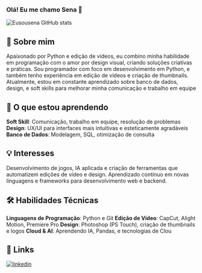 ### Olá! Eu me chamo Sena  👋

![Eusousena GitHub stats](https://github-readme-stats.vercel.app/api?username=Eusousena&show_icons=true&theme=radical)



## 🚀 Sobre mim

Apaixonado por Python e edição de vídeos, eu combino minha habilidade em programação com o amor por design visual, criando soluções criativas e práticas. Sou programador com foco em desenvolvimento em Python, e também tenho experiência em edição de vídeos e criação de thumbnails. Atualmente, estou em constante aprendizado sobre banco de dados, design, e soft skills para melhorar minha comunicação e trabalho em equipe

## 🧠 O que estou aprendendo
**Soft Skill**: Comunicação, trabalho em equipe, resolução de problemas
**Design**: UX/UI para interfaces mais intuitivas e esteticamente agradáveis
**Banco de Dados**: Modelagem, SQL, otimização de consulta

## 💡 Interesses
Desenvolvimento de jogos, IA aplicada e criação de ferramentas que automatizem edições de vídeo e design.
Aprendizado contínuo em novas linguagens e frameworks para desenvolvimento web e backend.

## 🛠 Habilidades Técnicas
**Linguagens de Programação**: Python e Git
**Edição de Vídeo**: CapCut, Alight Motion, Premiere Pro
**Design**: Photoshop (PS Touch), criação de thumbnails e logos
**Cloud & AI**: Aprendendo IA, Pandas, e tecnologias de Clou

## 🔗 Links
[![linkedin](https://img.shields.io/badge/linkedin-0A66C2?style=for-the-badge&logo=linkedin&logoColor=white)](www.linkedin.com/in/kevin-sena-62203324b)




<!--
**Eusousena/Eusousena** is a ✨ _special_ ✨ repository because its `README.md` (this file) appears on your GitHub profile.

Here are some ideas to get you started:

- 🔭 I’m currently working on ...
- 🌱 I’m currently learning ...
- 👯 I’m looking to collaborate on ...
- 🤔 I’m looking for help with ...
- 💬 Ask me about ...
- 📫 How to reach me: ...
- 😄 Pronouns: ...
- ⚡ Fun fact: ...
-->
